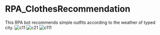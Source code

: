 # RPA_ClothesRecommendation

This RPA bot recommends simple outfits according to the weather of typed city.
![c11](https://user-images.githubusercontent.com/46426033/212501495-24680544-b323-4ff0-b494-541ee4bd962c.PNG)
![c21](https://user-images.githubusercontent.com/46426033/212501496-4da5c8ca-a277-4782-b694-0e6f70137295.PNG)
![c111](https://user-images.githubusercontent.com/46426033/212501508-6c737807-3152-435b-add6-e6573036de89.PNG)
